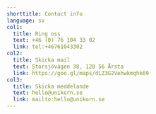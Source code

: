 ```yaml
---
shorttitle: Contact info
language: sv
col1:
  title: Ring oss
  text: +46 (0) 76 104 33 02
  link: tel:+46761043302
col2:
  title: Skicka mail
  text: Storsjövägen 38, 120 56 Årsta
  link: https://goo.gl/maps/dLZ3G2Vehwkmqhk69
col3:
  title: Skicka meddelande
  text: hello@unikorn.se
  link: mailto:hello@unikorn.se
---
```

